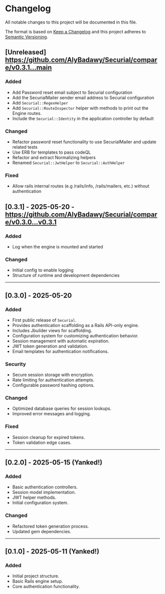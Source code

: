 # Changelog

All notable changes to this project will be documented in this file.

The format is based on [Keep a Changelog](https://keepachangelog.com/en/1.1.0/)
and this project adheres to [Semantic Versioning](https://semver.org/spec/v2.0.0.html).

## [Unreleased] https://github.com/AlyBadawy/Securial/compare/v0.3.1...main

### Added

- Add Password reset email subject to Securial configuration
- Add the SecurialMailer sender email address to Securial configuration
- Add `Securial::RegexHelper`
- Add `Securial::RouteInspector` helper with methods to print out the Engine routes.
- Include the `Securial::Identity` in the application controller by default

### Changed

- Refactor password reset functionality to use SecurialMailer and update related tests
- Use ERB for templates to pass codeQL
- Refactor and extract Normalizing helpers
- Renamed `Securial::JwtHelper` to `Securial::AuthHelper`

### Fixed

- Allow rails internal routes (e.g /rails/info, /rails/mailers, etc.) without authentication

## [0.3.1] - 2025-05-20 - https://github.com/AlyBadawy/Securial/compare/v0.3.0...v0.3.1

### Added

- Log when the engine is mounted and started

### Changed

- Initial config to enable logging
- Structure of runtime and development dependencies

---

## [0.3.0] - 2025-05-20

### Added

- First public release of `Securial`.
- Provides authentication scaffolding as a Rails API-only engine.
- Includes Jbuilder views for scaffolding.
- Configuration system for customizing authentication behavior.
- Session management with automatic expiration.
- JWT token generation and validation.
- Email templates for authentication notifications.

### Security

- Secure session storage with encryption.
- Rate limiting for authentication attempts.
- Configurable password hashing options.

### Changed

- Optimized database queries for session lookups.
- Improved error messages and logging.

### Fixed

- Session cleanup for expired tokens.
- Token validation edge cases.

---

## [0.2.0] - 2025-05-15 (Yanked!)

### Added

- Basic authentication controllers.
- Session model implementation.
- JWT helper methods.
- Initial configuration system.

### Changed

- Refactored token generation process.
- Updated gem dependencies.

---

## [0.1.0] - 2025-05-11 (Yanked!)

### Added

- Initial project structure.
- Basic Rails engine setup.
- Core authentication functionality.
